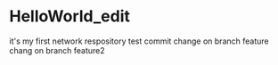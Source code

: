 # HelloWorld_edit
it's my first network respository
test commit
change on branch feature
chang  on branch feature2
